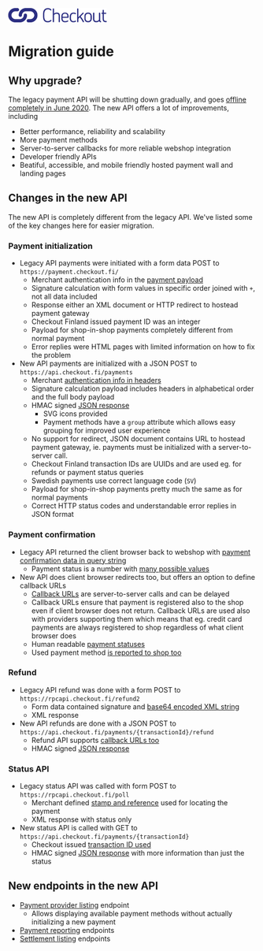 <img src="images/checkout-logo-vaaka-RGB.png" alt="Checkout Finland Oy" style="width: 200px;">

# Migration guide

## Why upgrade?

The legacy payment API will be shutting down gradually, and goes [offline completely in June 2020](https://www.checkout.fi/vinkkipankki/checkoutin-uudet-rajapinnat-mit%C3%A4-pit%C3%A4%C3%A4-tiet%C3%A4%C3%A4). The new API offers a lot of improvements, including

* Better performance, reliability and scalability
* More payment methods
* Server-to-server callbacks for more reliable webshop integration
* Developer friendly APIs
* Beatiful, accessible, and mobile friendly hosted payment wall and landing pages

## Changes in the new API

The new API is completely different from the legacy API. We've listed some of the key changes here for easier migration.

### Payment initialization

* Legacy API payments were initiated with a form data POST to `https://payment.checkout.fi/`
  * Merchant authentication info in the [payment payload](https://checkoutfinland.github.io/legacy-api/#payment)
  * Signature calculation with form values in specific order joined with `+`, not all data included
  * Response either an XML document or HTTP redirect to hostead payment gateway
  * Checkout Finland issued payment ID was an integer
  * Payload for shop-in-shop payments completely different from normal payment
  * Error replies were HTML pages with limited information on how to fix the problem
* New API payments are initialized with a JSON POST to `https://api.checkout.fi/payments`
  * Merchant [authentication info in headers](/#headers-and-request-signing)
  * Signature calculation payload includes headers in alphabetical order and the full body payload
  * HMAC signed [JSON response](/#response)
    * SVG icons provided
    * Payment methods have a `group` attribute which allows easy grouping for improved user experience
  * No support for redirect, JSON document contains URL to hostead payment gateway, ie. payments must be initialized with a server-to-server call.
  * Checkout Finland transaction IDs are UUIDs and are used eg. for refunds or payment status queries
  * Swedish payments use correct language code (`SV`)
  * Payload for shop-in-shop payments pretty much the same as for normal payments
  * Correct HTTP status codes and understandable error replies in JSON format

### Payment confirmation

* Legacy API returned the client browser back to webshop with [payment confirmation data in query string](https://checkoutfinland.github.io/legacy-api/#response)
  * Payment status is a number with [many possible values](https://checkoutfinland.github.io/legacy-api/#payment-statuses)
* New API does client browser redirects too, but offers an option to define callback URLs
  * [Callback URLs](/#create-request-body) are server-to-server calls and can be delayed
  * Callback URLs ensure that payment is registered also to the shop even if client browser does not return. Callback URLs are used also with providers supporting them which means that eg. credit card payments are always registered to shop regardless of what client browser does
  * Human readable [payment statuses](/#statuses)
  * Used payment method [is reported to shop too](/#redirect-and-callback-url-parameters)

### Refund

* Legacy API refund was done with a form POST to `https://rpcapi.checkout.fi/refund2`
  * Form data contained signature and [base64 encoded XML string](https://checkoutfinland.github.io/legacy-api/#refund-api)
  * XML response
* New API refunds are done with a JSON POST to `https://api.checkout.fi/payments/{transactionId}/refund`
  * Refund API supports [callback URLs too](/#http-request-body)
  * HMAC signed [JSON response](/#response2)

### Status API

* Legacy status API was called with form POST to `https://rpcapi.checkout.fi/poll`
  * Merchant defined [stamp and reference](https://checkoutfinland.github.io/legacy-api/#polling) used for locating the payment
  * XML response with status only
* New status API is called with GET to `https://api.checkout.fi/payments/{transactionId}`
  * Checkout issued [transaction ID used](/#get)
  * HMAC signed [JSON response](/#response1) with more information than just the status

## New endpoints in the new API

* [Payment provider listing](/#list-providers) endpoint
  * Allows displaying available payment methods without actually initializing a new payment
* [Payment reporting](/#payment-reports) endpoints
* [Settlement listing](/#settlements) endpoints
